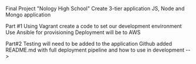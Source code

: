 Final Project "Nology High School"
Create 3-tier application JS, Node and Mongo application

Part #1
Using Vagrant create a code to set our development environment
Use Ansible for provisioning
Deployment will be to AWS

Part#2
Testing will need to be added to the application
Github added
README.md with full deployment pipeline and how to use in development -->
